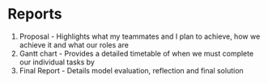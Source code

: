 # Reports

1. Proposal - Highlights what my teammates and I plan to achieve, how we achieve it and what our roles are
2. Gantt chart - Provides a detailed timetable of when we must complete our individual tasks by
3. Final Report - Details model evaluation, reflection and final solution